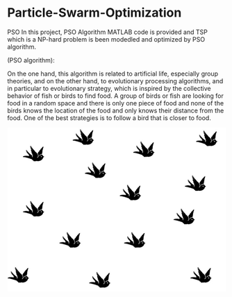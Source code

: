 # Particle-Swarm-Optimization
PSO
In this project, PSO Algorithm MATLAB code is provided and TSP which is a NP-hard problem is been modedled and optimized by PSO algorithm.

(PSO algorithm):

On the one hand, this algorithm is related to artificial life, especially group theories, and on the other hand,
to evolutionary processing algorithms, and in particular to evolutionary strategy, which is inspired by the collective behavior
of fish or birds to find food. A group of birds or fish are looking for food in a random space and there is only one piece of food and none
of the birds knows the location of the food and only knows their distance from the food. One of the best strategies is to follow a bird that is closer to food.

![PSO](https://github.com/HamedMoasses/Particle-Swarm-Optimization/blob/master/1.jpg)
